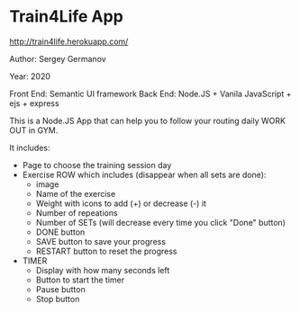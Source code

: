 # Train4Life App

http://train4life.herokuapp.com/

Author: Sergey Germanov

Year: 2020

Front End: Semantic UI framework
Back End: Node.JS + Vanila JavaScript + ejs + express

This is a Node.JS App that can help you to follow your routing daily WORK OUT in GYM.

It includes:

- Page to choose the training session day
- Exercise ROW which includes (disappear when all sets are done):
  - image
  - Name of the exercise
  - Weight with icons to add (+) or decrease (-) it
  - Number of repeations
  - Number of SETs (will decrease every time you click "Done" button)
  - DONE button
  - SAVE button to save your progress
  - RESTART button to reset the progress
- TIMER
  - Display with how many seconds left
  - Button to start the timer
  - Pause button
  - Stop button
